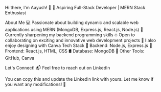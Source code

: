 Hi there, I'm Aayush! 👋
🚀 Aspiring Full-Stack Developer | MERN Stack Enthusiast

About Me
💻 Passionate about building dynamic and scalable web applications using MERN (MongoDB, Express.js, React.js, Node.js)
🌱 Currently sharpening my backend programming skills
🔥 Open to collaborating on exciting and innovative web development projects
🎨 I also enjoy designing with Canva
Tech Stack
💾 Backend: Node.js, Express.js
🎨 Frontend: React.js, HTML, CSS
🛢 Database: MongoDB
📌 Other Tools: GitHub, Canva

Let's Connect!
📬 Feel free to reach out on LinkedIn 

You can copy this and update the LinkedIn link with yours. Let me know if you want any modifications! 🚀







